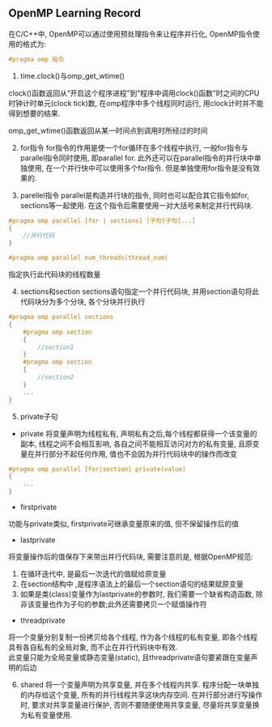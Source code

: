## OpenMP Learning Record
在C/C++中, OpenMP可以通过使用预处理指令来让程序并行化, OpenMP指令使用的格式为:
```c
#pragma omp 指令
```

1. time.clock()与omp_get_wtime()

clock()函数返回从“开启这个程序进程”到“程序中调用clock()函数”时之间的CPU时钟计时单元(clock
tick)数, 在omp程序中多个线程同时运行, 用clock计时并不能得到想要的结果.

omp_get_wtime()函数返回从某一时间点到调用时所经过的时间

2. for指令
for指令的作用是使一个for循环在多个线程中执行, 一般for指令与parallel指令同时使用, 即parallel for. 此外还可以在parallel指令的并行块中单独使用, 在一个并行快中可以使用多个for指令. 但是单独使用for指令是没有效果的.

3. parellel指令
parallel是构造并行块的指令, 同时也可以配合其它指令如for, sections等一起使用. 在这个指令后需要使用一对大括号来制定并行代码块.
```c
#pragma omp parallel [for | sections] [子句[子句]...]
{
    //并行代码
}
```

```c
#pragma omp parallel num_threads(thread_num)
```
指定执行此代码块的线程数量

4. sections和section
sections语句指定一个并行代码块, 并用section语句将此代码块分为多个分块, 各个分块并行执行
```c
#pragma omp parallel sections
{
    #pragma omp section
    {
        //section1
    }
    #pragma omp section
    {
        //section2
    }
    ...
}
```

5. private子句

* private
将变量声明为线程私有, 声明私有之后,每个线程都获得一个该变量的副本, 线程之间不会相互影响, 各自之间不能相互访问对方的私有变量, 且原变量在并行部分不起任何作用, 值也不会因为并行代码块中的操作而改变

```c
#pragma omp parallel [for|section] private(value)
{
    ...
}
```
* firstprivate

功能与private类似, firstprivate可继承变量原来的值, 但不保留操作后的值

* lastprivate

将变量操作后的值保存下来带出并行代码块, 需要注意的是, 根据OpenMP规范:  
1. 在循环迭代中, 是最后一次迭代的值赋给原变量
2. 在section结构中 ,是程序语法上的最后一个section语句的结果赋原变量
3. 如果是类(class)变量作为lastprivate的参数时, 我们需要一个缺省构造函数, 除非该变量也作为子句的参数;此外还需要拷贝一个赋值操作符

* threadprivate

将一个变量分别复制一份拷贝给各个线程, 作为各个线程的私有变量, 即各个线程具有各自私有的全局对象, 而不止在并行代码块中有效.  
此变量只能为全局变量或静态变量(static), 且threadprivate语句要紧跟在变量声明的后边

6. shared
将一个变量声明为共享变量, 并在多个线程内共享. 程序分配一块单独的内存给这个变量, 所有的并行线程共享这块内存空间. 在并行部分进行写操作时, 要求对共享变量进行保护, 否则不要随便使用共享变量, 尽量将共享变量换为私有变量使用.
